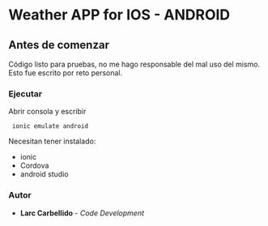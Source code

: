 # Weather APP for IOS - ANDROID 

## Antes de comenzar

Código listo para pruebas, no me hago responsable del mal uso del mismo.
Esto fue escrito por reto personal.

### Ejecutar 
 Abrir consola y escribir
 ``` 
  ionic emulate android
```
Necesitan tener instalado:
  - ionic
  - Cordova
  - android studio

### Autor
* **Larc Carbellido** - *Code Development*
 